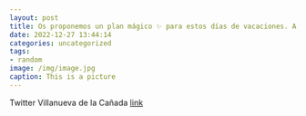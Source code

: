 ```yaml
---
layout: post
title: Os proponemos un plan mágico ✨ para estos días de vacaciones. Aún quedan entradas para el espectáculo del mago Riversson, que te...
date: 2022-12-27 13:44:14
categories: uncategorized
tags:
- random
image: /img/image.jpg
caption: This is a picture
---
```

Twitter Villanueva de la Cañada [link](https://twitter.com/AytoVDLCanada/status/1607733136049438720)
